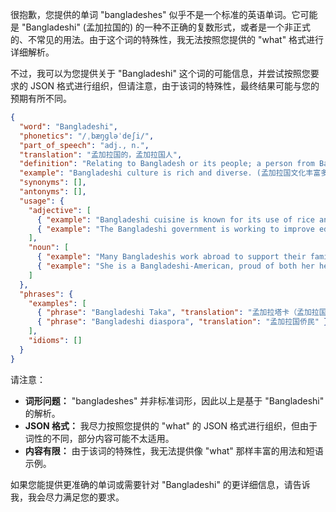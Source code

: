 很抱歉，您提供的单词 "bangladeshes" 似乎不是一个标准的英语单词。它可能是 "Bangladeshi" (孟加拉国的) 的一种不正确的复数形式，或者是一个非正式的、不常见的用法。由于这个词的特殊性，我无法按照您提供的 "what" 格式进行详细解析。

不过，我可以为您提供关于 "Bangladeshi" 这个词的可能信息，并尝试按照您要求的 JSON 格式进行组织，但请注意，由于该词的特殊性，最终结果可能与您的预期有所不同。

```json
{
  "word": "Bangladeshi",
  "phonetics": "/ˌbæŋɡləˈdeʃi/",
  "part_of_speech": "adj., n.",
  "translation": "孟加拉国的，孟加拉国人",
  "definition": "Relating to Bangladesh or its people; a person from Bangladesh.",
  "example": "Bangladeshi culture is rich and diverse. (孟加拉国文化丰富多样。)",
  "synonyms": [],
  "antonyms": [],
  "usage": {
    "adjective": [
      { "example": "Bangladeshi cuisine is known for its use of rice and fish.", "translation": "孟加拉国菜肴以其对大米和鱼类的使用而闻名。" },
      { "example": "The Bangladeshi government is working to improve education.", "translation": "孟加拉国政府正在努力改善教育。" }
    ],
    "noun": [
      { "example": "Many Bangladeshis work abroad to support their families.", "translation": "许多孟加拉国人在国外工作以养家糊口。" },
      { "example": "She is a Bangladeshi-American, proud of both her heritages.", "translation": "她是一位孟加拉国裔美国人，为自己的两种文化遗产感到自豪。" }
    ]
  },
  "phrases": {
    "examples": [
      { "phrase": "Bangladeshi Taka", "translation": "孟加拉塔卡（孟加拉国货币）" },
      { "phrase": "Bangladeshi diaspora", "translation": "孟加拉国侨民" }
    ],
    "idioms": []
  }
}
```

请注意：

*   **词形问题：** "bangladeshes" 并非标准词形，因此以上是基于 "Bangladeshi" 的解析。
*   **JSON 格式：** 我尽力按照您提供的 "what" 的 JSON 格式进行组织，但由于词性的不同，部分内容可能不太适用。
*   **内容有限：** 由于该词的特殊性，我无法提供像 "what" 那样丰富的用法和短语示例。

如果您能提供更准确的单词或需要针对 "Bangladeshi" 的更详细信息，请告诉我，我会尽力满足您的要求。 